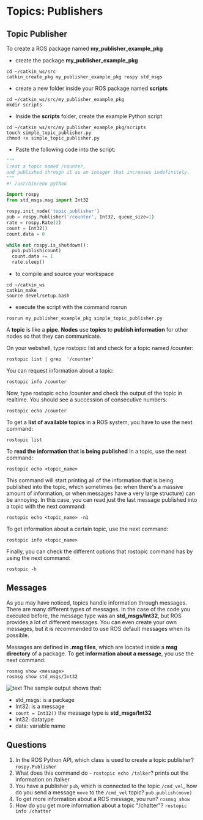 # Topics: Publishers
## Topic Publisher
To create a ROS package named **my_publisher_example_pkg**
+ create the package **my_publisher_example_pkg**
```commandline
cd ~/catkin_ws/src
catkin_create_pkg my_publisher_example_pkg rospy std_msgs
``` 
+ create a new folder inside your ROS package named **scripts**
```commandline
cd ~/catkin_ws/src/my_publisher_example_pkg
mkdir scripts
```
+ Inside the **scripts** folder, create the example Python script
```commandline
cd ~/catkin_ws/src/my_publisher_example_pkg/scripts
touch simple_topic_publisher.py
chmod +x simple_topic_publisher.py
```
+ Paste the following code into the script:
```python
"""
Creat a topic named /counter, 
and published through it as an integer that increases indefinitely.
"""
#! /usr/bin/env python

import rospy
from std_msgs.msg import Int32 

rospy.init_node('topic_publisher')
pub = rospy.Publisher('/counter', Int32, queue_size=1)
rate = rospy.Rate(2)
count = Int32()
count.data = 0

while not rospy.is_shutdown(): 
  pub.publish(count)
  count.data += 1
  rate.sleep()
```

+ to compile and source your workspace
```commandline
cd ~/catkin_ws
catkin_make
source devel/setup.bash
```

+ execute the script with the command rosrun
```commandline
rosrun my_publisher_example_pkg simple_topic_publisher.py
```

A **topic** is like a **pipe**. 
**Nodes** use **topics** to **publish information** for other nodes so that they can communicate.

On your webshell, type rostopic list and check for a topic named /counter:
```commandline
rostopic list | grep  '/counter'
```
You can request information about a topic:
```commandline
rostopic info /counter
```

Now, type rostopic echo /counter and check the output of the topic in realtime.
You should see a succession of consecutive numbers:
```commandline
rostopic echo /counter
```

To get a **list of available topics** in a ROS system, you have to use the next command:
```commandline
rostopic list
```

To **read the information that is being published** in a topic, use the next command:
```commandline
rostopic echo <topic_name>
```

This command will start printing all of the information that is being published 
into the topic, which sometimes (ie: when there's a massive amount of information, 
or when messages have a very large structure) can be annoying. In this case, 
you can read just the last message published into a topic with the next command:
```commandline
rostopic echo <topic_name> -n1
```

To get information about a certain topic, use the next command:
```commandline
rostopic info <topic_name>
```

Finally, you can check the different options that rostopic command has by using the next command:
```commandline
rostopic -h
```

## Messages
As you may have noticed, topics handle information through messages. 
There are many different types of messages.
In the case of the code you executed before, the message type was an **std_msgs/Int32**, 
but ROS provides a lot of different messages. You can even create your own messages, 
but it is recommended to use ROS default messages when its possible.

Messages are defined in **.msg files**, which are located inside 
a **msg directory** of a package. To **get information about a message**, 
you use the next command:
```commandline
rosmsg show <message>
rosmsg show std_msgs/Int32
```
![text](images/std_msgs.png)
The sample output shows that:
+ std_msgs: is a package
+ Int32: is a message
+ `count = Int32()` the message type is **std_msgs/Int32**
+ int32: datatype
+ data: variable name

## Questions
1. In the ROS Python API, which class is used to create a topic publisher? `rospy.Publisher`
2.  What does this command do - `rostopic echo /talker`? prints out the information on /talker
3. You have a publisher `pub`, which is connected to the topic `/cmd_vel`, 
how do you send a message `move` to the `/cmd_vel` topic? `pub.publish(move)`
4.  To get more information about a ROS message, you run? `rosmsg show`
5. How do you get more information about a topic "/chatter"? `rostopic info /chatter`


